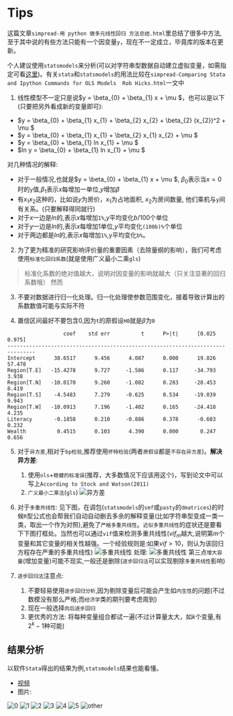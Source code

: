 # Tips

这篇文章`simpread-用 python 做多元线性回归 方法总结.html`里总结了很多中方法,至于其中说的有些方法只能有一个因变量`y`，现在不一定成立，毕竟库的版本在更新。  

个人建议使用`statsmodels`来分析(可以对字符串型数据自动建立虚拟变量，如需指定可看[这里](https://www.statsmodels.org/dev/examples/notebooks/generated/ols.html#OLS-with-dummy-variables))。有关`stata`和`statsmodels`的用法比较在`simpread-Comparing Stata and Ipython Commands for OLS Models  Rob Hicks.html`一文中

1. 线性模型不一定只是说$y = \beta_{0} + \beta_{1} x + \mu $，也可以是以下(只要把另外看成新的变量即可):  
- $y = \beta_{0} + \beta_{1} x_{1} + \beta_{2} x_{2} + \beta_{2} (x_{2})^2  + \mu $  
- $y = \beta_{0} + \beta_{1} x_{1} + \beta_{2} x_{1} x_{2}  + \mu $
- $y = \beta_{0} + \beta_{1} ln x_{1}  + \mu $
- $ln y = \beta_{0} + \beta_{1} ln x_{1}  + \mu $

对几种情况的解释:  
- 对于一般情况,也就是$y = \beta_{0} + \beta_{1} x + \mu $, $\beta_{0}$表示当$x=0$时的`y`值,$\beta_{1}$表示$x$每增加一单位,$y$增加$\beta$
- 有$x_{1} x_{2}$这种的，比如说$y$为房价，$x_{1}$为占地面积, $x_{2}$为房间数量, 他们乘机与`y`间有关系。(只要解释得同就行)
- 对于$x$一边是$ln$的,表示$x$每增加`1%`,$y$平均变化$b/100$个单位
- 对于$y$一边是$ln$的,表示$x$每增加1单位,$y$平均变化`(100b)%`个单位
- 对于两边都是$ln$的,表示$x$每增加`1%`,y平均变化`b%`。

2. 为了更为精准的研究影响评价量的重要因素（去除量纲的影响），我们可考虑使用`标准化回归系数`(就是使用广义最小二乘`gls`)
> 标准化系数的绝对值越大，说明对因变量的影响就越大（只关注显著的回归系数哦）
> 然而

3. 不要对数据进行归一化处理。归一化处理使参数范围变化，接着导致计算出的系数数值可能与实际不符

4. 置信区间最好不要包含0,因为`t`的原假设`H0`就是$\beta$为`0`
```shell
                  coef    std err          t      P>|t|      [0.025      0.975]
-------------------------------------------------------------------------------
Intercept      38.6517      9.456      4.087      0.000      19.826      57.478
Region[T.E]   -15.4278      9.727     -1.586      0.117     -34.793       3.938
Region[T.N]   -10.0170      9.260     -1.082      0.283     -28.453       8.419
Region[T.S]    -4.5483      7.279     -0.625      0.534     -19.039       9.943
Region[T.W]   -10.0913      7.196     -1.402      0.165     -24.418       4.235
Literacy       -0.1858      0.210     -0.886      0.378      -0.603       0.232
Wealth          0.4515      0.103      4.390      0.000       0.247       0.656
```

5. 对于`异方差`,相对于`bp检验`,推荐使用`怀特检验`(两者`原假设`都是`不存在异方差`)。**解决异方差**:  
    1. 使用`ols`+`稳健的标准误`(推荐，大多数情况下应该用这个)，写到论文中可以写上`According to Stock and Watson(2011)`
    2. `广义最小二乘法`(`gls`)
    ![异方差](res/异方差.png)

6. 对于`多重共线性`:
   见下图，在调包(`statsmodels`的`smf`或`pasty`的`dmatrices`)的时候`R`型公式也会帮我们自动自动删去多余的解释变量(比如字符串型变成一类一类，取出一个作为对照),避免了`严格多重共线性`。`近似多重共线性`的症状还是要看下下图打框处。当然也可以通过`vif`值来检测多重共线性($vif_{m}$越大,说明第$m$个变量和其它变量的相关性越强。一个经验规则是:如果$vif>10$，则认为该回归方程存在严重的多重共线性)
   ![多重共线性](./res/多重共线性.png)
   处理:
   ![多重共线性](./res/多重共线性的处理.png)
   第三点`增大容量`(增加变量)可能不现实,一般还是删除(`逐步回归法`可以实现剔除`多重共线性`影响)

7. `逐步回归法`注意点:
   1. 不要轻易使用`逐步回归分析`,因为剔除变量后可能会产生如`内生性`的问题(不过数模没有那么严格;而`经济学`类的期刊要考虑周到)
   2. 现在一般选择`向后逐步回归`
   3. 更优秀的方法: 将每种变量组合都试一遍(不过计算量太大，如$k$个变量,有$2^{k}-1$种可能)

## 结果分析
以软件`Stata`得出的结果为例,`statsmodels`结果也能看懂。

- [视频](https://www.bilibili.com/video/BV1U54y1R7iL/)
- 图片:

![0](./res/0.jpg)
![1](./res/1.jpg)
![2](./res/2.jpg)
![3](./res/3.jpg)
![4](./res/4.jpg)
![5](./res/5.jpg)
![other](./res/other.jpg)
